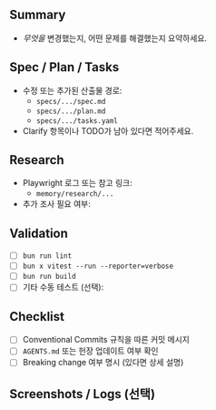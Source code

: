 ## Summary
- _무엇을_ 변경했는지, 어떤 문제를 해결했는지 요약하세요.

## Spec / Plan / Tasks
- 수정 또는 추가된 산출물 경로:
  - `specs/.../spec.md`
  - `specs/.../plan.md`
  - `specs/.../tasks.yaml`
- Clarify 항목이나 TODO가 남아 있다면 적어주세요.

## Research
- Playwright 로그 또는 참고 링크:
  - `memory/research/...`
- 추가 조사 필요 여부: <!-- 예: 모바일 지원 검증 필요 -->

## Validation
- [ ] `bun run lint`
- [ ] `bun x vitest --run --reporter=verbose`
- [ ] `bun run build`
- [ ] 기타 수동 테스트 (선택):

## Checklist
- [ ] Conventional Commits 규칙을 따른 커밋 메시지
- [ ] `AGENTS.md` 또는 헌장 업데이트 여부 확인
- [ ] Breaking change 여부 명시 (있다면 상세 설명)

## Screenshots / Logs (선택)
<!-- CLI 출력, Playwright 스크린샷 등 첨부 -->
